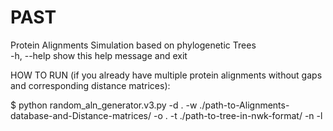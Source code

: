 # PAST
Protein Alignments Simulation based on phylogenetic Trees   
  -h, --help            show this help message and exit  
    
HOW TO RUN (if you already have multiple protein alignments without gaps and corresponding distance matrices):  
  
$ python random_aln_generator.v3.py -d . -w ./path-to-Alignments-database-and-Distance-matrices/ -o . -t ./path-to-tree-in-nwk-format/ -n <number of replics> -l <length>  
